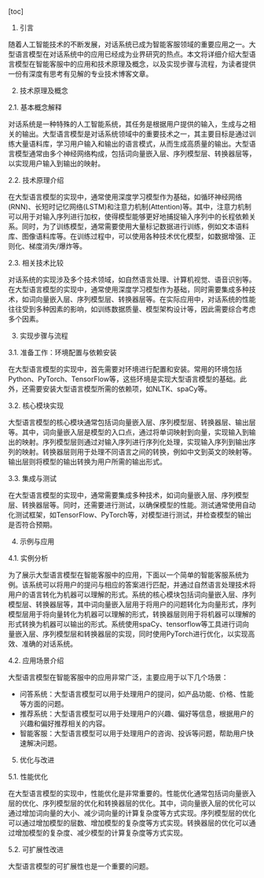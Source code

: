 
[toc]                    
                
                
1. 引言

随着人工智能技术的不断发展，对话系统已成为智能客服领域的重要应用之一。大型语言模型在对话系统中的应用已经成为业界研究的热点。本文将详细介绍大型语言模型在智能客服中的应用和技术原理及概念，以及实现步骤与流程，为读者提供一份有深度有思考有见解的专业技术博客文章。

2. 技术原理及概念

2.1. 基本概念解释

对话系统是一种特殊的人工智能系统，其任务是根据用户提供的输入，生成与之相关的输出。大型语言模型是对话系统领域中的重要技术之一，其主要目标是通过训练大量语料库，学习用户输入和输出的语言模式，从而生成高质量的输出。大型语言模型通常由多个神经网络构成，包括词向量嵌入层、序列模型层、转换器层等，以实现用户输入到输出的映射。

2.2. 技术原理介绍

在大型语言模型的实现中，通常使用深度学习模型作为基础，如循环神经网络(RNN)、长短时记忆网络(LSTM)和注意力机制(Attention)等。其中，注意力机制可以用于对输入序列进行加权，使得模型能够更好地捕捉输入序列中的长程依赖关系。同时，为了训练模型，通常需要使用大量标记数据进行训练，例如文本语料库、图像语料库等。在训练过程中，可以使用各种技术优化模型，如数据增强、正则化、梯度消失/爆炸等。

2.3. 相关技术比较

对话系统的实现涉及多个技术领域，如自然语言处理、计算机视觉、语音识别等。在大型语言模型的实现中，通常使用深度学习模型作为基础，同时需要集成多种技术，如词向量嵌入层、序列模型层、转换器层等。在实际应用中，对话系统的性能往往受到多种因素的影响，如训练数据质量、模型架构设计等，因此需要综合考虑多个因素。

3. 实现步骤与流程

3.1. 准备工作：环境配置与依赖安装

在大型语言模型的实现中，首先需要对环境进行配置和安装。常用的环境包括Python、PyTorch、TensorFlow等，这些环境是实现大型语言模型的基础。此外，还需要安装大型语言模型所需的依赖项，如NLTK、spaCy等。

3.2. 核心模块实现

大型语言模型的核心模块通常包括词向量嵌入层、序列模型层、转换器层、输出层等。其中，词向量嵌入层是模型的入口点，通过将单词映射到向量，实现输入到输出的映射。序列模型层则通过对输入序列进行序列化处理，实现输入序列到输出序列的映射。转换器层则用于处理不同语言之间的转换，例如中文到英文的映射等。输出层则将模型的输出转换为用户所需的输出形式。

3.3. 集成与测试

在大型语言模型的实现中，通常需要集成多种技术，如词向量嵌入层、序列模型层、转换器层等。同时，还需要进行测试，以确保模型的性能。测试通常使用自动化测试框架，如TensorFlow、PyTorch等，对模型进行测试，并检查模型的输出是否符合预期。

4. 示例与应用

4.1. 实例分析

为了展示大型语言模型在智能客服中的应用，下面以一个简单的智能客服系统为例。该系统可以将用户的提问与相应的答案进行匹配，并通过自然语言处理技术将用户的语言转化为机器可以理解的形式。系统的核心模块包括词向量嵌入层、序列模型层、转换器层等，其中词向量嵌入层用于将用户的问题转化为向量形式，序列模型层用于将向量转化为机器可以理解的形式，转换器层则用于将机器可以理解的形式转换为机器可以输出的形式。系统使用spaCy、tensorflow等工具进行词向量嵌入层、序列模型层和转换器层的实现，同时使用PyTorch进行优化，以实现高效、准确的对话系统。

4.2. 应用场景介绍

大型语言模型在智能客服中的应用非常广泛，主要应用于以下几个场景：

- 问答系统：大型语言模型可以用于处理用户的提问，如产品功能、价格、性能等方面的问题。
- 推荐系统：大型语言模型可以用于处理用户的兴趣、偏好等信息，根据用户的兴趣和偏好推荐相关的内容。
- 智能客服：大型语言模型可以用于处理用户的咨询、投诉等问题，帮助用户快速解决问题。

5. 优化与改进

5.1. 性能优化

在大型语言模型的实现中，性能优化是非常重要的。性能优化通常包括词向量嵌入层的优化、序列模型层的优化和转换器层的优化。其中，词向量嵌入层的优化可以通过增加词向量的大小、减少词向量的计算复杂度等方式实现。序列模型层的优化可以通过增加模型的层数、增加模型的复杂度等方式实现。转换器层的优化可以通过增加模型的复杂度、减少模型的计算复杂度等方式实现。

5.2. 可扩展性改进

大型语言模型的可扩展性也是一个重要的问题。

